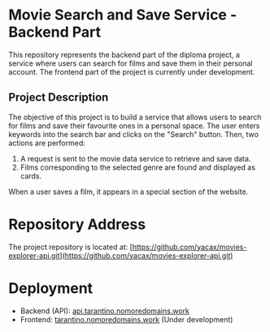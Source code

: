 # Movie Search and Save Service - Backend Part

This repository represents the backend part of the diploma project, a service where users can search for films and save them in their personal account. The frontend part of the project is currently under development.

## Project Description

The objective of this project is to build a service that allows users to search for films and save their favourite ones in a personal space. The user enters keywords into the search bar and clicks on the "Search" button. Then, two actions are performed:

1. A request is sent to the movie data service to retrieve and save data.
2. Films corresponding to the selected genre are found and displayed as cards.

When a user saves a film, it appears in a special section of the website.

# Repository Address

The project repository is located at: [https://github.com/yacax/movies-explorer-api.git](https://github.com/yacax/movies-explorer-api.git)

# Deployment

- Backend (API): [api.tarantino.nomoredomains.work](http://api.tarantino.nomoredomains.work)
- Frontend: [tarantino.nomoredomains.work](http://tarantino.nomoredomains.work) (Under development)


